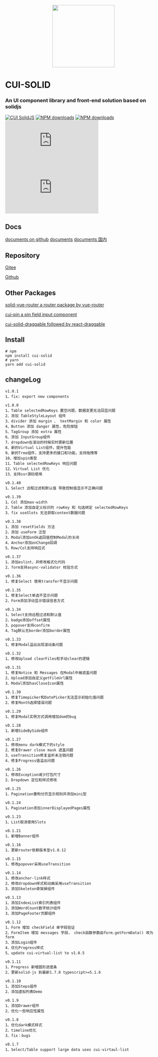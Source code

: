 <p align="center">
    <a href="https://cqb325.gitee.io/cui-solid-doc">
        <img width="200" src="https://gitee.com/cqb325/cui-solid/raw/master/examples/assets/images/logo.svg">
    </a>
</p>

<h1>
CUI-SOLID
    <h3>An UI component library and front-end solution based on solidjs</h3>
</h1>

[![CUI SolidJS](https://img.shields.io/npm/v/cui-solid.svg?style=flat-square)](https://www.npmjs.org/package/cui-solid)
[![NPM downloads](https://img.shields.io/npm/dm/cui-solid.svg?style=flat-square)](https://npmjs.org/package/cui-solid)
[![NPM downloads](https://img.shields.io/npm/dt/cui-solid.svg?style=flat-square)](https://npmjs.org/package/cui-solid)
![JS gzip size](https://img.badgesize.io/https:/unpkg.com/cui-solid/dist/cui.min.esm.js?label=gzip%20size%3A%20JS&compression=gzip&style=flat-square)
![CSS gzip size](https://img.badgesize.io/https://unpkg.com/cui-solid/dist/styles/cui.css?compression=gzip&label=gzip%20size:%20CSS&style=flat-square)

## Docs

[documents on github](https://cqb325.github.io/cui-solid-doc 'cui-solid-doc')
[documents](https://cui-solid.vercel.app/ 'cui-solid')
[documents 国内](https://cui.cqb325.cn/ 'cui-solid')

## Repository

[Gitee](https://gitee.com/cqb325/cui-solid 'Gitee')

[Github](https://github.com/cqb325/cui-solid 'Github')

## Other Packages

[solid-vue-router a router package by vue-router](https://gitee.com/cqb325/solid-vue-router 'solid-vue-router')

[cui-pin a pin field input component](https://gitee.com/cqb325/cui-pin 'cui-pin')

[cui-solid-draggable followed by react-draggable](https://gitee.com/cqb325/cui-solid-draggable 'cui-solid-draggable')

## Install

    # npm
    npm install cui-solid
    # yarn
    yarn add cui-solid

## changeLog
    v1.0.1
    1、fix: export new components
    
    v1.0.0
    1、Table selectedRowKeys 置空问题，数据变更无法回显问题
    2、添加 TableStyleLayout 组件
    3、divider 添加 margin 、 textMargin 和 color 属性
    4、Button 添加 danger 属性，危险按钮
    5、TagGroup 添加 extra 属性
    6、添加 InputGroup组件
    7、dropdown在滚动的时候实时更新位置
    8、新的Virtual List组件，提升性能
    9、新的Tree组件，支持更多的接口和功能，支持拖拽等
    10、增加spin类型
    11、Table selectedRowKeys 响应问题
    12、Virtual List 优化
    13、支持ssr源码使用

    v0.1.40
    1、Select 远程过滤和默认值 导致控制值显示不正确问题

    v0.1.39
    1、Col 添加max-width
    2、Table 添加自定义标识的 rowKey 和 勾选绑定 selectedRowKeys
    3、fix useSlots 无法获取context数据问题

    v0.1.38
    1、添加 resetFields 方法
    2、添加 useForm 泛型
    3、Modal添加onOk返回值控制Modal的关闭
    4、Anchor添加onChange回调
    5、Row/Col支持响应式

    v0.1.37
    1、添加eslint，并修改格式化代码
    2、form支持async-validator 校验方式

    v0.1.36
    1、修复Select 使用transfer不显示问题

    v0.1.35
    1、修复Select单选不显示问题
    2、Form添加浮动显示错误信息方式

    v0.1.34
    1、Select支持远程过滤和默认值
    2、badge添加offset属性
    3、popover支持confirm
    4、Tag默认无border添加border属性

    v0.1.33
    1、修复Modal溢出出现滚动条问题

    v0.1.32
    1、修改Upload clearFiles和手动clear的逻辑

    v0.1.31
    1、修复Notice 和 Messages 在Modal中被遮盖问题
    2、Upload添加自定义getFileUrl属性
    3、Modal添加hasCloseIcon属性

    v0.1.30
    1、修复Timepicker和DatePicker无法显示初始化值问题
    2、修复Month选择错误问题

    v0.1.29
    1、修复Modal实例方式调用增加dom的bug

    v0.1.28
    1、新增SideBySide组件

    v0.1.27
    1、修改menu dark模式下的style
    2、修复Drawer close mask 遮盖问题
    3、useTransition修复监听未注销问题
    4、修复Progress值溢出问题

    v0.1.26
    1、修改Exception减少打包尺寸
    2、Dropdown 定位和样式修改

    v0.1.25
    1、Pagination重构分页显示规则并添加mini型

    v0.1.24
    1、Pagination添加innerDisplayedPages属性

    v0.1.23
    1、List取消使用Slots

    v0.1.21
    1、新增Banner组件

    v0.1.16
    1、更新router依赖版本至v1.0.12

    v0.1.15
    1、修改popover采用useTransition

    v0.1.14
    1、修改anchor-link样式
    2、修改dropdown样式和动画采用useTransition
    3、添加Skeleton骨架屏组件

    v0.1.13
    1、添加IndexList索引列表组件
    2、添加WordCount数字统计组件
    3、添加PageFooter页脚组件

    v0.1.12
    1、Form 增加 checkField 单字段验证
    2、FormItem 增加 messages 字段， check函数参数由form.getFormData() 改为 form
    3、添加Login组件
    4、优化Progress样式
    5、update cui-virtual-list to v1.0.5

    v0.1.11
    1、Progress 新增圆形进度条
    2、更新solid-js 到最新1.7.8 typescript>=5.1.6

    v0.1.10
    1、添加Steps组件
    2、添加虚拟列表Demo

    v0.1.9
    1、添加Drawer组件
    2、优化一些响应性属性

    v0.1.8
    1、优化dark模式样式
    2、timeline优化
    3、fix：bugs

    v0.1.7
    1、Select/Table support large data uses cui-virtaul-list
